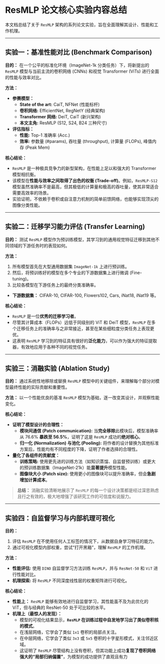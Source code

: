 # ResMLP 论文核心实验内容总结

本文档总结了关于 `ResMLP` 架构的系列论文实验，旨在全面理解其设计、性能和工作机理。

---

## 实验一：基准性能对比 (Benchmark Comparison)

**目的：** 在一个公平的标准化环境（ImageNet-1k 分类任务）下，将新提出的 `ResMLP` 模型与当前主流的卷积网络 (CNNs) 和视觉 Transformer (ViTs) 进行全面的性能与效率对比。

**方法：**

* **参赛模型：**
  * **State of the art:** CaiT, NFNet (性能标杆)
  * **卷积网络:** EfficientNet, RegNetY (经典架构)
  * **Transformer 网络:** DeiT, CaiT (新兴架构)
  * **本文主角:** ResMLP (S12, S24, B24 三种尺寸)
* **评估指标：**
  * **性能:** Top-1 准确率 (Acc.)
  * **效率:** 参数量 (#params), 吞吐量 (throughput), 计算量 (FLOPs), 峰值内存 (Peak Mem)

**核心结论：**

* `ResMLP` 是一种极具竞争力的新型架构，在性能上足以和强大的 Transformer 模型相抗衡。
* 该模型在**性能与效率之间取得了出色的权衡 (Trade-off)**。例如，`ResMLP-S12` 模型虽然准确率不是最高，但其极低的计算量和极高的吞吐量，使其非常适合需要高效率的场景。
* 实验证明，不依赖于卷积或自注意力机制的简单前馈网络，也能够实现顶尖的图像分类性能。

---

## 实验二：迁移学习能力评估 (Transfer Learning)

**目的：** 测试 `ResMLP` 模型作为预训练模型，其学习到的通用视觉特征迁移到其他不同领域的下游任务时的表现如何。

**方法：**

1. 所有模型首先在大型通用数据集 `ImageNet-1k` 上进行预训练。
2. 然后，将预训练好的模型在多个专业的下游数据集上进行微调 (Fine-tuning)。
3. 比较各模型在下游任务上的最终分类准确率。

* **下游数据集：** CIFAR-10, CIFAR-100, Flowers102, Cars, iNat18, iNat19 等。

**核心结论：**

* `ResMLP` 是一位**优秀的迁移学习者**。
* 尽管其计算成本（FLOPs）远低于同级别的 ViT 和 DeiT 模型，`ResMLP` 在多个迁移任务上的准确率与之非常接近，甚至在某些细粒度分类任务上表现更优。
* 这表明 `ResMLP` 学习到的特征具有很好的**泛化能力**，可以作为强大的特征提取器，有效地应用于各种不同的视觉任务。

---

## 实验三：消融实验 (Ablation Study)

**目的：** 通过系统性地移除或替换 `ResMLP` 模型中的关键组件，来理解每个部分对模型最终性能的实际贡献和重要性。

**方法：** 以一个性能优良的基准 `ResMLP` 模型为基础，逐一改变其设计，并观察性能变化。

**核心结论：**

* **证明了模型设计的合理性：**
  * **模块间通信 (Patch communication):** 当**完全移除**此模块后，模型准确率从 76.6% **暴跌至 56.5%**，证明了这是 `ResMLP` 成功的**绝对核心**。
  * **归一化 (Normalization) 与池化 (Pooling):** 将作者的设计替换为其他标准方案后，性能均有不同程度的下降，证明了作者选择的合理性。
* **量化了各组件的贡献度：**
  * **训练策略:** 使用更先进的训练方法（如知识蒸馏、自监督预训练）或更大的预训练数据集（ImageNet-21k）能**显著提升**模型性能。
  * **图像块大小 (Patch size):** 使用更小的图像块可以提升准确率，但会**急剧增加计算成本**。

> **总结：** 消融实验清晰地展示了 `ResMLP` 的每一个设计决策都是经过深思熟虑且行之有效的，极大地增强了该研究工作的可信度和说服力。

---

## 实验四：自监督学习与内部机理可视化

**目的：**

1. 评估 `ResMLP` 在不使用任何人工标签的情况下，从数据自身学习特征的能力。
2. 通过可视化模型内部权重，尝试“打开黑箱”，理解 `ResMLP` 的工作机理。

**方法：**

* **性能评估:** 使用 `DINO` 自监督学习方法训练 `ResMLP`，并与 `ResNet-50` 和 `ViT` 进行性能对比。
* **机理探索:** 将 `ResMLP` 不同深度线性层的权重矩阵进行可视化。

**核心结论：**

* **性能上：** `ResMLP` 能够有效地进行自监督学习，其性能虽不及为此优化的 ViT，但与经典的 ResNet-50 处于可比较的水平。
* **机理上（最惊人的发现）：**
  * 模型的可视化结果显示，**`ResMLP` 在训练过程中自发地学习出了类似卷积核的模式**。
  * 在浅层网络，它学会了类似 `1x1` 卷积的局部点关注。
  * 在中层网络，它学会了类似 `3x3` 或 `5x5` 卷积的十字星形模式，关注邻近区域。
  * 这证明了 `ResMLP` 尽管结构上没有卷积，但其功能上成功**复现了卷积网络强大的“局部归纳偏置”**，为模型的成功提供了直观且有力
